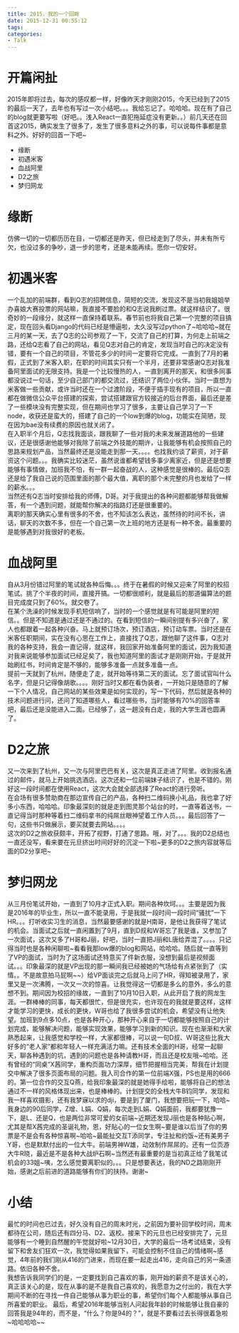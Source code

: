 ```yaml
---
title: 2015，我的一个回眸
date: 2015-12-31 00:55:12
tags:
categories: 
- Talk
---
```


# 开篇闲扯
2015年即将过去，每次的感叹都一样，好像昨天才刚刚2015，今天已经到了2015的最后一天了，去年也有写过一次小结吧。。。我给忘记了。哈哈哈。现在有了自己的blog就更要写啦（好吧。。浅入React一直犯拖延症没有更新。。）前几天还在回首这2015，确实发生了很多了，发生了很多意料之外的事，可以说每件事都是意料之外。好好的回首一下吧~  

<!-- more -->

* 缘断  
* 初遇米客  
* 血战阿里  
* D2之旅  
* 梦归网龙

# 缘断
仿佛一切的一切都历历在目，一切都还是昨天，但已经走到了尽头，并未有所亏欠，也没过多的争吵，退一步的思考，还是未能再续。愿你一切安好。
# 初遇米客
一个乱加的前端群，看到Q志的招聘信息，简短的交流，发现这不是当初我姐姐举办喜娘大赛投票的网站嘛，我直接不要脸的和Q志说我刷过票。就这样结识了。很奇妙的一段缘分，就这样一直保持着联系。春节前也将我自己第一个完整的项目搞定，现在回头看Django的代码已经是懵逼啦，太久没写过python了~哈哈哈~就在三月的某一天，去了Q志的公司参观了一下，交流了自己的打算，为何走上前端之路，还给Q志看了自己的网站，看见Q志对自己的肯定，发现当时自己的决定没有错，要有一个自己的项目，不管花多少的时间一定要将它完成。一直到了7月的暑假，正式到了米客入职，在职的时间其实只有一个半月，还要非常感谢Q志对我准备阿里面试的无限支持。我是一个比较慢热的人，一直到离开的那天，和很多同事都没说过一句话，至少自己部门的都交流过，还结识了两位小伙伴。当时一直想为米客做一些贡献，或许当时还在一个过渡阶段，不便于插手现有的项目，所以一直都在做微信公众平台搭建的探索，尝试搭建跟官方较接近的后台界面，最后还是差了一些模块没有完整实现，但在期间也学习了很多，主要让自己学习了一下node，收获还是蛮大的，搭建了自己的一个low到爆的blog，功能实在简陋，现在因为bae没有续费的原因也就关闭了。  
在入职半个月后，Q志找我面谈，跟我聊了一些对我的未来发展道路他的一些建议，还是很感谢他能够对我除了前端之外技能的期许，让我能够有机会按照自己的思路来规划产品，当然最终还是没能走到那一天。。。。也找我约谈了薪资，对于薪资这个问题。。。我确实比较迷茫，虽然说谁都希望钱多事少离家近，但是还是想要能够有事情做，加班我不怕，有一群一起奋战的人，这种感觉是很棒的。最后Q志还是给了我自己说的范围里面的那个最大值，离职的那个未完整的月也发给了一样的薪水。。。  
当然还有Q志当时安排给我的师傅，D哥。对于我提出的各种问题都能够帮我做解答，有一个遇到问题，就能帮你解决的指路灯还是很重要的。  
离职的那天确实心里有很多的不舍，也不知该怎么表达，虽然待的时间不长，讲话，聊天的次数不多，但在一个自己第一次上班的地方还是有一种不舍。最重要的是能够遇到对我很好的老板。  
# 血战阿里
自从3月份错过阿里的笔试就各种后悔。。。终于在暑假的时候又迎来了阿里的校招笔试。挑了个半夜的时间，直接开搞。一切都很顺利，就是最后的那道偏算法的题目完成度只到了60%。就交卷了。  
在某个洗澡的时候发现手机短信响了，当时的一个感觉就是有可能是阿里的短信。。但是不知道是通过还是不通过的。在看到短信的一瞬间别提有多兴奋了，家人也都跟着一起各种兴奋。马上就预订场次，预订酒店，预订动车票。当时还是在米客任职期间，实在没有心思在工作上，直接找了Q志，跟他聊了这件事，Q志对我的各种支持，我会一直记得，就这样，我回家开始准备阿里的面试，因为我知道对我来说能够参加面试已经足矣了，我也知道阿里的面试才是刚刚开始，于是就开始刷红书，时间肯定是不够的，能够多准备一点就多准备一点。  
提前一天就到了杭州，随便走了走，就开始等待第二天的面试。忘了面试官叫什么名字，但是只记得像胡歌。。。。刚好当时又都在看伪装者，一开始只是随意的了解一下个人情况，自己网站的某些效果是如何实现的，写一下代码，然后就是各种的技术问题进行问，还问了知道哪些人，看过哪些书，当时能够有70%的回答率吧，最后还是没能进入二面。已经够了，这一趟没有白走，我的大学生涯也圆满了。  
# D2之旅
又一次来到了杭州，又一次与阿里巴巴有关，这次是真正走进了阿里。收到报名通过的邮件，就马上开始挑选酒店。这次还和一位前端妹子结识了，也是不错的。刚好这一段时间都在使用React，这次大会就全部选择了React的进行旁听。  
在会场有很多赞助商在那边宣传自己的产品，各种扫二维码换小礼品，我也拿了好多小东西，哈哈哈。印象最深刻的就是走到图灵那个站台的时，一直等着送书，一直记得当时那种等着扫二维码拿书的纯屌丝眼神望着工作人员。。。最后回答了一句，这些书只做展示，要买就要去网站。。。。  
这次的D2之旅收获颇丰，开拓了视野，打通了思路。哦，对了。。。我的D2总结也一直还没写，看来要在元旦挤出时间好好的沉淀一下啦~更多的D2之旅内容就等后面的D2分享吧~
# 梦归网龙
从三月份笔试开始，一直到了10月才正式入职。期间各种坎坷。。。主要是因为我是2016年的毕业生，所以一直不能录用，于是我就一段时间一段时间“骚扰”一下HR。。。打听收实习生的消息，当然最要感谢的就是H南哥，是他让我获得了笔试的机会。当面试之后就一直闲置到了9月，直到D叔和W哥忘了我是谁，又参加了一次面试，这次又多了H哥和J丽，好吧，当时一直把J丽和L唐给弄混了。。。。只记得当时也是各种闲聊啦~看看我那low爆的blog和网站，哈哈哈。随后就一直等到了VP的面试，当时为了这场面试还特意买了件新衣服，没想到最后是视频面试。。。印象最深的就是VP出现的那一瞬间我已经被她的气场给有点紧张到了（实情。。不是故意拍马屁啊~~）给VP面谈完之后就马上问了HR，得知被录用了，家里又是一次沸腾，一次又一次的惊喜。让我觉得这一切都是多么的意外，多么的意想不到。期间因为校招的缘故，一直到了10月10日入职，从此开启了我的网龙生涯。一群棒棒的同事，每天都很忙，但是很充实，也许现在的我就是要这样，这样才能学习的更快，成长的更快，W哥也给了我很多尝试的机会，希望没有让他失望。加班到9点多10点，也是各种开心，那种开心来自于一切都能够按照自己的计划完成，能够解决问题，能够实现效果，能够学习到新的知识。现在也渐渐和大家熟悉起来，让我感觉和学校一样，大家都很棒，可以说一句D叔、W哥这些比我大好多的“老人家”都和年轻人一样充满活力嘛。还有技术全面的H哥，经常一起聊天，聊各种遇到的坑，遇到的问题也是各种请教H哥，而且还是校友哦~哈哈。还有曾经的“同桌”X茜同学，重构页面功力深厚，细节把握相当完美，帮我在计划提交中解决了很多页面布局的问题。我入司合作的第一位前端X强，PS也是用的666的。第一位合作的交互Q燕，给我印象最深的就是她得手绘啦，能够将自己的想法通过不一样的风格体现出来，也是棒棒的。计划提交的全栈大牛B钧同学，发现和我一样喜欢摄影，还有我梦寐以求的dji，要是到了厦门，我想要把玩一下，哈哈~我身边的90后同学，Z增、L娟、Q娟，每次走到L娟、Q娟面前，我都要犹豫一下，是L、还是Q，也是两位非常可爱的女前端~近期还发现J丽也是各种贴心啊，尤其是帮X茜完成的圣诞礼物，恩，好贴心的一位女生啊~要是谁以后当了你的男票是不是会有各种惊喜啊~哈哈~最能扯交互T添同学，专注扯和约饭~还有美男子Y哥，也是默默付出的一位大牛。前端男神W雄，动效制作屌屌的。还有一位页游大牛R晓，最近是不是各种大战炉石啊~当然还有最重要的是当初真正给了我笔试机会的33姐~咦，怎么感觉要离职似的。。。只是想要表达，我的ND之路刚刚开始，感谢之后前进的道路能够有你们的扶持。谢谢~  
# 小结
最忙的时间也已过去，好久没有自己的周末时光，之前因为要补回学校时间，周末都待在公司，随后还有四分马、D2、返校。接来下的元旦也已经安排完了，元旦能够有一个睡到自然醒的午觉就好啦~12月30日，大学的最后一场考试结束，没有留下和舍友们狂欢一次，我觉得如果我留下，可能会控制不住自己的情绪啊~感觉，4年前的我们刚从416的门进来，而现在要一起走出416，走向自己的另一条道路。依旧各种不舍。  
我想告诉我同学们的是，一定要找到自己喜欢的事，刚开始的薪资不是该关心的，真正该关心的是，现在从事的是不是我自己喜欢的，我愿意为之付出的，我在大学期间不断的在寻找一件自己能够从事为职业的事，希望你们每个人都能够从事自己所喜爱的职业。
最后，希望2016年能够当别人问起我年龄的时候能够让我自豪的回答我是94年的，而不是，“什么？你是94的？”，就是不要看过去长得很着急啦~哈哈哈哈~~